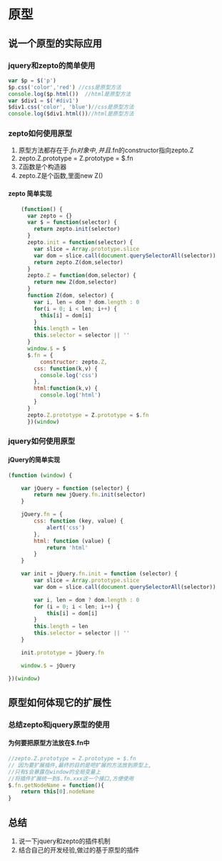 #	原型
##		说一个原型的实际应用
###	jquery和zepto的简单使用
```js
var $p = $('p')
$p.css('color','red') //css是原型方法
console.log($p.html())  //html是原型方法
var $div1 = $('#div1')
$div1.css('color', 'blue')//css是原型方法
console.log($div1.html())//html是原型方法
```

###	zepto如何使用原型
1.	原型方法都存在于$.fn对象中,并且$.fn的constructor指向zepto.Z
2. zepto.Z.prototype = Z.prototype = $.fn
3. Z函数是个构造器
4. zepto.Z是个函数,里面new Z()

#### zepto 简单实现
```js
    (function() {
      var zepto = {}
      var $ = function(selector) {
        return zepto.init(selector)
      }
      zepto.init = function(selector) {
        var slice = Array.prototype.slice
        var dom = slice.call(document.querySelectorAll(selector))
        return zepto.Z(dom,selector)
      }
      zepto.Z = function(dom,selector) {
        return new Z(dom,selector)
      }
      function Z(dom, selector) {
        var i, len = dom ? dom.length : 0
        for(i = 0; i < len; i++) {
          this[i] = dom[i]
        }
        this.length = len
        this.selector = selector || ''
      }
      window.$ = $
      $.fn = {
      	  constructor: zepto.Z,
        css: function(k,v) {
          console.log('css')
        },
        html:function(k,v) {
          console.log('html')
        }
      }
      zepto.Z.prototype = Z.prototype = $.fn
      })(window)
```

###	jquery如何使用原型
####	jQuery的简单实现
```js
(function (window) {

    var jQuery = function (selector) {
        return new jQuery.fn.init(selector)
    }

    jQuery.fn = {
        css: function (key, value) {
            alert('css')
        },
        html: function (value) {
            return 'html'
        }
    }

    var init = jQuery.fn.init = function (selector) {
        var slice = Array.prototype.slice
        var dom = slice.call(document.querySelectorAll(selector))

        var i, len = dom ? dom.length : 0
        for (i = 0; i < len; i++) {
            this[i] = dom[i]
        }
        this.length = len
        this.selector = selector || ''
    }

    init.prototype = jQuery.fn

    window.$ = jQuery

})(window)
```

##		原型如何体现它的扩展性
###	总结zepto和jquery原型的使用
####	为何要把原型方法放在$.fn中
```js
//zepto.Z.prototype = Z.prototype = $.fn
// 因为要扩展插件,最终的目的是吧扩展的方法放到原型上,
//只有$会暴露在window的全局变量上
//将插件扩展统一到$.fn.xxx这一个接口,方便使用
$.fn.getNodeName = function(){
	return this[0].nodeName
}
```

## 总结
1.	说一下jquery和zepto的插件机制
2. 结合自己的开发经验,做过的基于原型的插件